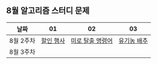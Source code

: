 ## 8월 알고리즘 스터디 문제

| 날짜 | 01 | 02 | 03 |
| :---: | :---: | :---: | :---: |
| 8월 2주차 | [할인 행사](https://school.programmers.co.kr/learn/courses/30/lessons/131127) | [미로 탈출 명령어](https://school.programmers.co.kr/learn/courses/30/lessons/150365) | [유기농 배추](https://www.acmicpc.net/problem/1012) |
| 8월 3주차 |         |          |          |
